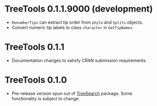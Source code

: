 # TreeTools 0.1.1.9000 (development)

- `RenumberTips` can extract tip order from `phylo` and `Splits` objects.
- Convert numeric tip labels to class `character` in `GetTipNames`.

# TreeTools 0.1.1
 
- Documentation changes to satisfy CRAN submission requirements.

# TreeTools 0.1.0

- Pre-release version spun out of [TreeSearch](https://ms609.github.io/TreeSearch)
  package.  Some functionality is subject to change.
